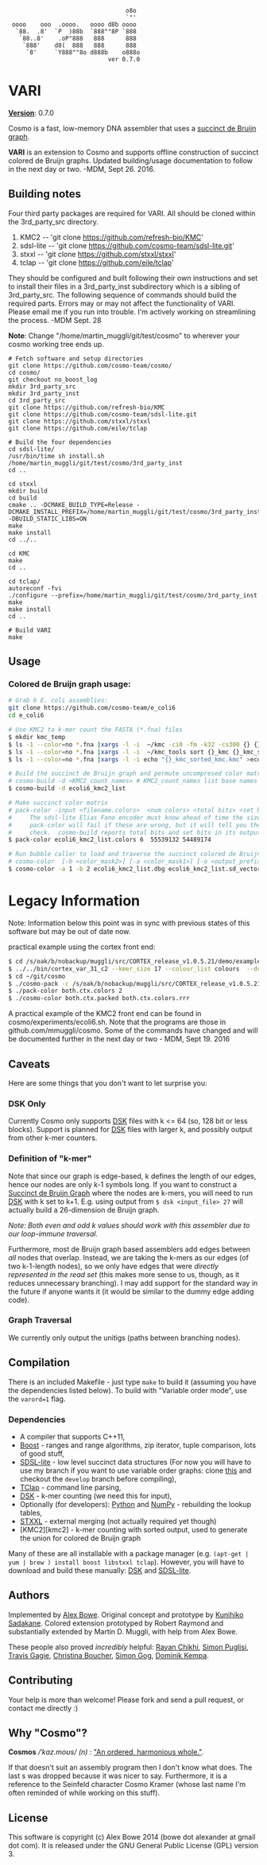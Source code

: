 
                                     o8o  
                                     `"'  
     oooo    ooo  .oooo.   oooo d8b oooo  
      `88.  .8'  `P  )88b  `888""8P `888  
       `88..8'    .oP"888   888      888  
        `888'    d8(  888   888      888  
         `8'     `Y888""8o d888b    o888o
                                ver 0.7.0


# VARI

[**Version**][semver]: 0.7.0

Cosmo is a fast, low-memory DNA assembler that uses a [succinct de Bruijn graph][succ].

**VARI** is an extension to Cosmo and supports offline construction of succinct colored de Bruijn graphs.  Updated building/usage documentation to follow in the next day or two.   -MDM, Sept 26. 2016.

## Building notes

Four third party packages are required for VARI. All should be cloned within the 3rd_party_src directory.


1. KMC2 --  'git clone https://github.com/refresh-bio/KMC'
2. sdsl-lite -- 'git clone https://github.com/cosmo-team/sdsl-lite.git'
3. stxxl -- 'git clone https://github.com/stxxl/stxxl'
4. tclap -- 'git clone https://github.com/eile/tclap'

They should be configured and built following their own instructions and set to install their files in a 3rd_party_inst subdirectory which is a sibling of 3rd_party_src.  The following sequence of commands should build the required parts.  Errors may or may not affect the functionality of VARI.   Please email me if you run into trouble. I'm actively working on streamlining the process. -MDM Sept. 28

**Note**: Change "/home/martin_muggli/git/test/cosmo" to wherever your cosmo working tree ends up.

    # Fetch software and setup directories
    git clone https://github.com/cosmo-team/cosmo/
    cd cosmo/
    git checkout no_boost_log
    mkdir 3rd_party_src
    mkdir 3rd_party_inst
    cd 3rd_party_src
    git clone https://github.com/refresh-bio/KMC
    git clone https://github.com/cosmo-team/sdsl-lite.git
    git clone https://github.com/stxxl/stxxl
    git clone https://github.com/eile/tclap

    # Build the four dependencies
    cd sdsl-lite/
    /usr/bin/time sh install.sh /home/martin_muggli/git/test/cosmo/3rd_party_inst
    cd ..

    cd stxxl
    mkdir build
    cd build
    cmake .. -DCMAKE_BUILD_TYPE=Release -DCMAKE_INSTALL_PREFIX=/home/martin_muggli/git/test/cosmo/3rd_party_inst -DBUILD_STATIC_LIBS=ON
    make
    make install
    cd ../..

    cd KMC
    make
    cd ..

    cd tclap/
    autoreconf -fvi
    ./configure --prefix=/home/martin_muggli/git/test/cosmo/3rd_party_inst
    make
    make install
    cd ..
    
    # Build VARI
    make


## Usage



### Colored de Bruijn graph usage:
```sh
# Grab 6 E. coli assemblies:
git clone https://github.com/cosmo-team/e_coli6
cd e_coli6

# Use KMC2 to k-mer count the FASTA (*.fna) files
$ mkdir kmc_temp
$ ls -1 --color=no *.fna |xargs -l -i  ~/kmc -ci0 -fm -k32 -cs300 {} {}_kmc kmc_temp
$ ls -1 --color=no *.fna |xargs -l -i  ~/kmc_tools sort {}_kmc {}_kmc_sorted_kmc.kmc
$ ls -1 --color=no *.fna |xargs -l -i echo "{}_kmc_sorted_kmc.kmc" >ecoli6_kmc2_list

# Build the succinct de Bruijn graph and permute uncompresed color matrix accordingly
# cosmo-build -d <KMC2_count_names> # KMC2_count_names list base names for k-mer counts produced by KMC2 (i.e. no .kmc_pre/.kmc_suf)
$ cosmo-build -d ecoli6_kmc2_list

# Make succinct color matrix
# pack-color -input <filename.colors>  <num colors> <total bits> <set bits> 
#     The sdsl-lite Elias Fano encoder must know ahead of time the size of the vector and number of 1s.
#     pack-color will fail if these are wrong, but it will tell you the actual number it found during loading, so you can double
#     check.  cosmo-build reports total bits and set bits in its output
$ pack-color ecoli6_kmc2_list.colors 6  55539132 54489174

# Run bubble caller to load and traverse the succinct colored de Bruijn graph
# cosmo-color  [-b <color_mask2>] [-a <color_mask1>] [-o <output_prefix>] [--] [--version] [-h] <input_file> <color_file> # BubbleCaller
$ cosmo-color -a 1 -b 2 ecoli6_kmc2_list.dbg ecoli6_kmc2_list.sd_vector >bubbles
```
# Legacy Information
Note: Information below this point was in sync with previous states of this software but may be out of date now.  

practical example using the cortex front end:
```sh
$ cd /s/oak/b/nobackup/muggli/src/CORTEX_release_v1.0.5.21/demo/example4_using_reference_genome_to_exclude_paralogs
$ ../../bin/cortex_var_31_c2 --kmer_size 17 --colour_list colours  --dump_binary both.ctx
$ cd ~/git/cosmo
$ ./cosmo-pack -c /s/oak/b/nobackup/muggli/src/CORTEX_release_v1.0.5.21/demo/example4_using_reference_genome_to_exclude_paralogs/both.ctx
$ ./pack-color both.ctx.colors 2
$ ./cosmo-color both.ctx.packed both.ctx.colors.rrr
```

A practical example of the KMC2 front end can be found in cosmo/experiments/ecoli6.sh.  Note that the programs are those in github.com/mmuggli/cosmo.  Some of the commands have changed and will be documented further in the next day or two - MDM, Sept 19. 2016


## Caveats

Here are some things that you don't want to let surprise you:

### DSK Only

Currently Cosmo only supports [DSK][dsk] files with k <= 64 (so, 128 bit or less blocks).
Support is planned for [DSK][dsk] files with larger k, and possibly output from other k-mer
counters.

### Definition of "k-mer"

Note that since our graph is edge-based, k defines the length of our edges, hence our nodes are only k-1 symbols long.
If you want to construct a [Succinct de Bruijn Graph][succ] where the nodes are k-mers, you will need to run [DSK][dsk]
with k set to k+1. E.g. using output from `$ dsk <input_file> 27` will actually build a 26-dimension de Bruijn graph.

*Note: Both even and odd k values should work with this assembler due to our loop-immune traversal.*

Furthermore, most de Bruijn graph based assemblers add edges between *all* nodes that overlap. Instead, we are taking the
k-mers as our edges (of two k-1-length nodes), so we only have edges that were *directly represented in the read set*
(this makes more sense to us, though, as it reduces unnecessary branching). I may add support for the standard way in the
future if anyone wants it (it would be similar to the dummy edge adding code).


### Graph Traversal

We currently only output the unitigs (paths between branching nodes).


## Compilation

There is an included Makefile - just type `make` to build it (assuming you have the dependencies listed below).
To build with "Variable order mode", use the `varord=1` flag.

### Dependencies  
- A compiler that supports C++11,
- [Boost][boost] - ranges and range algorithms, zip iterator, tuple comparison, lots of good stuff,
- [SDSL-lite][sdsl-lite] - low level succinct data structures (For now you will have to use my branch if you want to use variable order
graphs: clone [this](https://github.com/alexbowe/sdsl-lite) and checkout the `develop` branch before compiling),
- [TClap][tclap] - command line parsing,
- [DSK][dsk] - k-mer counting (we need this for input),
- Optionally (for developers): [Python][python] and [NumPy][numpy] - rebuilding the lookup tables,
- [STXXL][stxxl] - external merging (not actually required yet though)
- [KMC2][kmc2] - k-mer counting with sorted output, used to generate the union for colored de Bruijn graph

Many of these are all installable with a package manager (e.g. `(apt-get | yum | brew ) install boost libstxxl tclap`).
However, you will have to download and build these manually: [DSK][dsk] and [SDSL-lite][sdsl-lite].


## Authors

Implemented by [Alex Bowe][abowe]. Original concept and prototype by [Kunihiko Sadakane][ksadakane].
Colored extension prototyped by Robert Raymond and substantially extended by Martin D. Muggli, with help from Alex Bowe.

These people also proved *incredibly* helpful: [Rayan Chikhi][rchikhi], [Simon Puglisi][spuglisi],
[Travis Gagie][tgagie], [Christina Boucher][cboucher], [Simon Gog][sgog], [Dominik Kempa][dkempa].


## Contributing

Your help is more than welcome! Please fork and send a pull request, or contact me directly :)


## Why "Cosmo"?

**Cosmos** */ˈkɑz.moʊs/ (n)* : ["An ordered, harmonious whole."](http://en.wiktionary.org/wiki/cosmos).

If that doesn't suit an assembly program then I don't know what does. The last s was dropped because it was nicer to say.
Furthermore, it is a reference to the Seinfeld character Cosmo Kramer (whose last name I'm often reminded of while working on
this stuff).


## License

This software is copyright (c) Alex Bowe 2014 (bowe dot alexander at gmail dot com).
It is released under the GNU General Public License (GPL) version 3.


[dsk]: http://minia.genouest.org/dsk/
[minia]: http://minia.genouest.org/
[abyss]: https://github.com/bcgsc/abyss
[succ]: http://alexbowe.com/succinct-debruijn-graphs
[debby]: http://github.com/alexbowe/debby

[boost]: http://www.boost.org
[bgl]: http://www.boost.org/doc/libs/1_56_0/libs/graph/doc/
[sdsl-lite]: https://github.com/simongog/sdsl-lite
[networkx]: https://networkx.github.io/
[stxxl]: http://stxxl.sourceforge.net/
[python]: https://www.python.org/
[numpy]: http://www.numpy.org/
[tclap]: http://tclap.sourceforge.net/

[semver]: http://semver.org/
[nucleotides]: http://nucleotid.es/
[tci]: https://travis-ci.org

[abowe]: https://github.com/alexbowe
[cboucher]: http://christinaboucher.com/
[tgagie]: http://www.cs.helsinki.fi/u/gagie/
[ksadakane]: http://researchmap.jp/sada/
[spuglisi]: http://www.cs.helsinki.fi/u/puglisi/
[dkempa]: http://www.cs.helsinki.fi/u/dkempa/
[rchikhi]: https://github.com/rchikhi
[sgog]: https://github.com/simongog/
